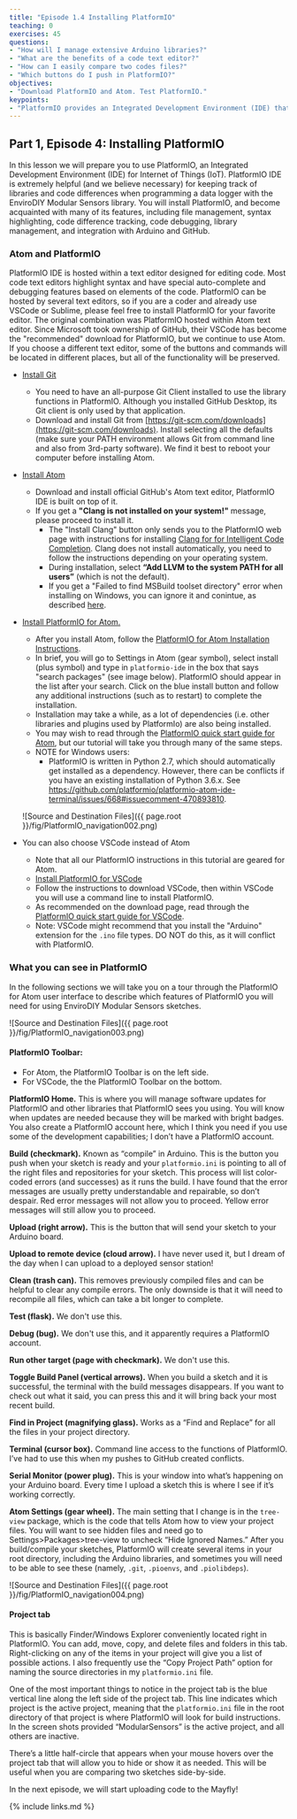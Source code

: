 ```yaml
---
title: "Episode 1.4 Installing PlatformIO"
teaching: 0
exercises: 45
questions:
- "How will I manage extensive Arduino libraries?"
- "What are the benefits of a code text editor?"
- "How can I easily compare two codes files?"
- "Which buttons do I push in PlatformIO?"
objectives:
- "Download PlatformIO and Atom. Test PlatformIO."
keypoints:
- "PlatformIO provides an Integrated Development Environment (IDE) that combines all the capabilities of the Arduino IDE along with many advanced capabilities of a code editor that you will come to appreciate."
---
```

## Part 1, Episode 4: Installing PlatformIO

In this lesson we will prepare you to use PlatformIO, an Integrated Development Environment (IDE) for Internet of Things (IoT). PlatformIO IDE is extremely helpful (and we believe necessary) for keeping track of libraries and code differences when programming a data logger with the EnviroDIY Modular Sensors library. You will install PlatformIO, and become acquainted with many of its features, including file management, syntax highlighting, code difference tracking, code debugging, library management, and integration with Arduino and GitHub.

### Atom and PlatformIO
PlatformIO IDE is hosted within a text editor designed for editing code. Most code text editors highlight syntax and have special auto-complete and debugging features based on elements of the code. PlatformIO can be hosted by several text editors, so if you are a coder and already use VSCode or Sublime, please feel free to install PlatformIO for your favorite editor. The original combination was PlatformIO hosted within Atom text editor. Since Microsoft took ownership of GitHub, their VSCode has become the "recommended" download for PlatformIO, but we continue to use Atom. If you choose a different text editor, some of the buttons and commands will be located in different places, but all of the functionality will be preserved.

- [Install Git](https://git-scm.com/downloads)
  - You need to have an all-purpose Git Client installed to use the library functions in PlatformIO. Although you installed GitHub Desktop, its Git client is only used by that application.
  - Download and install Git from [https://git-scm.com/downloads](https://git-scm.com/downloads). Install selecting all the defaults (make sure your PATH environment allows Git from command line and also from 3rd-party software). We find it best to reboot your computer before installing Atom.

- [Install Atom](https://atom.io/)
  - Download and install official GitHub's Atom text editor, PlatformIO IDE is built on top of it.
  - If you get a **"Clang is not installed on your system!"** message, please proceed to install it.
    - The "Install Clang" button only sends you to the  PlatformIO web page with instructions for installing [Clang for for Intelligent Code Completion](https://docs.platformio.org/en/latest/ide/atom.html#ii-clang-for-intelligent-code-completion). Clang does not install automatically, you need to follow the instructions depending on your operating system.
    - During installation, select **“Add LLVM to the system PATH for all users”** (which is not the default).
    - If you get a "Failed to find MSBuild toolset directory" error when installing on Windows, you can ignore it and conintue, as described [here](https://stackoverflow.com/questions/34029904/problems-installing-clang-in-windows).


- [Install PlatformIO for Atom.](https://platformio.org/install/ide?install=atom)
  - After you install Atom, follow the [PlatformIO for Atom Installation Instructions](https://docs.platformio.org/en/latest/ide/atom.html#installation).
  - In brief, you will go to Settings in Atom (gear symbol), select install (plus symbol) and type in `platformio-ide` in the box that says "search packages" (see image below). PlatformIO should appear in the list after your search. Click on the blue install button and follow any additional instructions (such as to restart) to complete the installation.
  - Installation may take a while, as a lot of dependencies (i.e. other libraries and plugins used by PlatformIo) are also being installed.
  - You may wish to read through the [PlatformIO quick start guide for Atom](https://docs.platformio.org/en/latest/ide/atom.html#quick-start), but our tutorial will take you through many of the same steps.
  - NOTE for Windows users:
    - PlatformIO is written in Python 2.7, which should automatically get installed as a dependency. However, there can be conflicts if you have an existing installation of Python 3.6.x. See https://github.com/platformio/platformio-atom-ide-terminal/issues/668#issuecomment-470893810.

  ![Source and Destination Files]({{ page.root }}/fig/PlatformIO_navigation002.png)

- You can also choose VSCode instead of Atom
  - Note that all our PlatformIO instructions in this tutorial are geared for Atom.
  - [Install PlatformIO for VSCode](https://platformio.org/install/ide?install=vscode)
  - Follow the instructions to download VSCode, then within VSCode you will use a command line to install PlatformIO.
  - As recommended on the download page, read through the [PlatformIO quick start guide for VSCode](https://docs.platformio.org/en/latest/ide/vscode.html#quick-start).
  - Note: VSCode might recommend that you install the "Arduino" extension for the `.ino` file types. DO NOT do this, as it will conflict with PlatformIO.


### What you can see in PlatformIO
In the following sections we will take you on a tour through the PlatformIO for Atom user interface to describe which features of PlatformIO you will need for using EnviroDIY Modular Sensors sketches.

![Source and Destination Files]({{ page.root }}/fig/PlatformIO_navigation003.png)

#### PlatformIO Toolbar:
- For Atom, the PlatformIO Toolbar is on the left side.
- For VSCode, the the PlatformIO Toolbar on the bottom.

**PlatformIO Home.** This is where you will manage software updates for PlatformIO and other libraries that PlatformIO sees you using. You will know when updates are needed because they will be marked with bright badges. You also create a PlatformIO account here, which I think you need if you use some of the development capabilities; I don’t have a PlatformIO account.

**Build (checkmark).** Known as “compile” in Arduino. This is the button you push when your sketch is ready and your `platformio.ini` is pointing to all of the right files and repositories for your sketch. This process will list color-coded errors (and successes) as it runs the build. I have found that the error messages are usually pretty understandable and repairable, so don’t despair. Red error messages will not allow you to proceed. Yellow error messages will still allow you to proceed.

**Upload (right arrow).** This is the button that will send your sketch to your Arduino board.

**Upload to remote device (cloud arrow).** I have never used it, but I dream of the day when I can upload to a deployed sensor station!

**Clean (trash can).** This removes previously compiled files and can be helpful to clear any compile errors. The only downside is that it will need to recompile all files, which can take a bit longer to complete.

**Test (flask).** We don't use this.

**Debug (bug).** We don't use this, and it apparently requires a PlatformIO account.

**Run other target (page with checkmark).** We don't use this.

**Toggle Build Panel (vertical arrows).** When you build a sketch and it is successful, the terminal with the build messages disappears. If you want to check out what it said, you can press this and it will bring back your most recent build.

**Find in Project (magnifying glass).** Works as a “Find and Replace” for all the files in your project directory.

**Terminal (cursor box).** Command line access to the functions of PlatformIO. I’ve had to use this when my pushes to GitHub created conflicts.

**Serial Monitor (power plug).** This is your window into what’s happening on your Arduino board. Every time I upload a sketch this is where I see if it’s working correctly.

**Atom Settings (gear wheel).** The main setting that I change is in the `tree-view` package, which is the code that tells Atom how to view your project files. You will want to see hidden files and need go to Settings>Packages>tree-view to uncheck “Hide Ignored Names.” After you build/compile your sketches, PlatformIO will create several items in your root directory, including the Arduino libraries, and sometimes you will need to be able to see these (namely, `.git`, `.pioenvs`, and `.piolibdeps`).

![Source and Destination Files]({{ page.root }}/fig/PlatformIO_navigation004.png)

#### Project tab
This is basically Finder/Windows Explorer conveniently located right in PlatformIO. You can add, move, copy, and delete files and folders in this tab. Right-clicking on any of the items in your project will give you a list of possible actions. I also frequently use the “Copy Project Path” option for naming the source directories in my `platformio.ini` file.

One of the most important things to notice in the project tab is the blue vertical line along the left side of the project tab. This line indicates which project is the active project, meaning that the `platformio.ini` file in the root directory of that project is where PlatformIO will look for build instructions. In the screen shots provided “ModularSensors” is the active project, and all others are inactive.

There’s a little half-circle that appears when your mouse hovers over the project tab that will allow you to hide or show it as needed. This will be useful when you are comparing two sketches side-by-side.

In the next episode, we will start uploading code to the Mayfly!




{% include links.md %}

